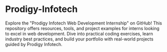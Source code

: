# Prodigy-Infotech
Explore the "Prodigy Infotech Web Development Internship" on GitHub! This repository offers resources, tools, and project examples for interns looking to excel in web development. Dive into practical coding exercises, learn industry best practices, and build your portfolio with real-world projects guided by Prodigy Infotech.
